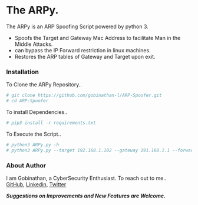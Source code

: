 #  The ARPy. 
The ARPy is an ARP Spoofing Script powered by python 3.

  - Spoofs the Target and Gateway Mac Address to facilitate Man in the Middle Attacks.
  - can bypass the IP Forward restriction in linux machines.
  - Restores the ARP tables of Gateway and Target upon exit.

### Installation

To Clone the ARPy Repository..

```sh
# git clone https://github.com/gobinathan-l/ARP-Spoofer.git
# cd ARP-Spoofer
```

To install Dependencies..

```sh
# pip3 install -r requirements.txt
```

To Execute the Script..
```sh
# python3 ARPy.py -h
# python3 ARPy.py --target 192.168.1.102 --gateway 191.168.1.1 --forward True
```

### About Author
I am Gobinathan, a CyberSecurity Enthusiast. To reach out to me..<br>
[GitHub](https://github.com/gobinathan-l/), [Linkedin](https://in.linkedin.com/in/gobinathan-l), [Twitter](https://twitter.com/gobinathan_l)


***Suggestions on Improvements and New Features are Welcome.***